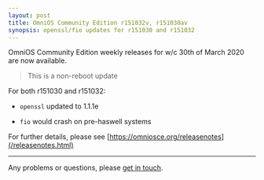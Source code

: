 ```yaml
---
layout: post
title: OmniOS Community Edition r151032v, r151030av
synopsis: openssl/fio updates for r151030 and r151032
---
```

OmniOS Community Edition weekly releases for w/c 30th of March 2020 are
now available.

> This is a non-reboot update

For both r151030 and r151032:

* `openssl` updated to 1.1.1e

* `fio` would crash on pre-haswell systems

For further details, please see
[https://omniosce.org/releasenotes](/releasenotes.html)

---

Any problems or questions, please [get in touch](/about/contact.html).

